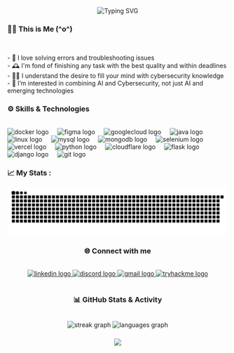 <p align="center">
  <img src="https://readme-typing-svg.demolab.com?font=Fira+Code&weight=600&size=24&pause=500&color=00FF41&center=true&vCenter=true&width=1000&lines=Hi,+Vethavarshini+here+!!;Cybersecurity+Explorer;Exploring,+Learning,+Growing;Always+curious;Curious+Mind+at+Work" alt="Typing SVG" />
</p>
<h3 align="left">🕵️‍♂️ This is Me (^o^)</h3>
<br>
<p align="left">
  - 🧠 I love solving errors and troubleshooting issues<br>
  - 🕰️ I'm fond of finishing any task with the best quality and within deadlines<br>
  - 🧑‍💻 I understand the desire to fill your mind with cybersecurity knowledge<br>
  - 🤖 I’m interested in combining AI and Cybersecurity, not just AI and emerging technologies
</p>
<h3 align="left">⚙️ Skills & Technologies</h3>
<br>
<div align="left">
  <img src="https://skillicons.dev/icons?i=docker" height="50" alt="docker logo" />
  <img width="12" />
  <img src="https://skillicons.dev/icons?i=figma" height="50" alt="figma logo" />
  <img width="12" />
  <img src="https://skillicons.dev/icons?i=gcp" height="50" alt="googlecloud logo" />
  <img width="12" />
  <img src="https://skillicons.dev/icons?i=java" height="50" alt="java logo" />
  <img width="12" />
  <img src="https://skillicons.dev/icons?i=linux" height="50" alt="linux logo" />
  <img width="12" />
  <img src="https://skillicons.dev/icons?i=mysql" height="50" alt="mysql logo" />
  <img width="12" />
  <img src="https://skillicons.dev/icons?i=mongodb" height="50" alt="mongodb logo" />
  <img width="12" />
  <img src="https://skillicons.dev/icons?i=selenium" height="50" alt="selenium logo" />
  <img width="12" />
  <img src="https://skillicons.dev/icons?i=vercel" height="50" alt="vercel logo" />
  <img width="12" />
  <img src="https://skillicons.dev/icons?i=py" height="50" alt="python logo" />
  <img width="12" />
  <img src="https://skillicons.dev/icons?i=cloudflare" height="50" alt="cloudflare logo" />
  <img width="12" />
  <img src="https://skillicons.dev/icons?i=flask" height="50" alt="flask logo" />
  <img width="12" />
  <img src="https://skillicons.dev/icons?i=django" height="50" alt="django logo" />
  <img width="12" />
  <img src="https://skillicons.dev/icons?i=git" height="50" alt="git logo" />
</div>


###

<h3 align="left">📈 My Stats :</h3>

<img src="https://raw.githubusercontent.com/vethavarshini/vethavarshini/output/snake.svg" alt="Snake animation" />

###

<h3 align="center">🌐 Connect with me</h3>
<br>

<div align="center">
  <a href="https://www.linkedin.com/in/vethavarshini-rajakumar-b4212325a/" target="_blank">
    <img src="https://img.shields.io/static/v1?message=LinkedIn&logo=linkedin&label=&color=0077B5&logoColor=white&labelColor=&style=for-the-badge" height="34" alt="linkedin logo" />
  </a>
  
  <a href="https://discord.gg/bdxQGsuq" target="_blank">
    <img src="https://img.shields.io/static/v1?message=Discord&logo=discord&label=&color=7289DA&logoColor=white&labelColor=&style=for-the-badge" height="34" alt="discord logo" />
  </a>
  
  <a href="mailto:vetha2005varshiniraj@gmail.com" target="_blank">
    <img src="https://img.shields.io/static/v1?message=Gmail&logo=gmail&label=&color=D14836&logoColor=white&labelColor=&style=for-the-badge" height="34" alt="gmail logo" />
  </a>
  
  <a href="https://tryhackme.com/p/Freak.n" target="_blank">
    <img src="https://img.shields.io/static/v1?message=TryHackMe&logo=tryhackme&label=&color=88cc14&logoColor=white&labelColor=&style=for-the-badge" height="34" alt="tryhackme logo" />
  </a>
</div>
<br>

###
<h3 align="center">📊 GitHub Stats & Activity</h3>
<br>
<div align="center">
  <img src="https://streak-stats.demolab.com?user=vethavarshini&locale=en&mode=daily&theme=dark&hide_border=false&border_radius=5&order=3" height="220" alt="streak graph" />
  <img src="https://github-readme-stats.vercel.app/api/top-langs?username=vethavarshini&locale=en&hide_title=false&layout=compact&card_width=320&langs_count=5&theme=dracula&hide_border=false&order=2" height="150" alt="languages graph" />
</div>

###

<div align="center">
  <img src="https://visitor-badge.laobi.icu/badge?page_id=vethavarshini.vethavarshini&left_color=blueviolet" />
</div>

###
